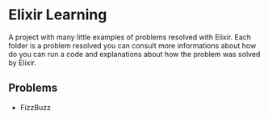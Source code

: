 # Elixir Learning

A project with many little examples of problems resolved with Elixir. Each folder is a problem resolved you can consult more informations about how do you can run a code and explanations about how the problem was solved by Elixir.

## Problems
 - FizzBuzz

